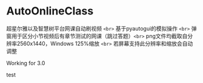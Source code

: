 # AutoOnlineClass

超星尔雅以及智慧树平台网课自动刷视频 `<br>`
基于pyautogui的模拟操作 `<br>`
弹窗用于区分小节视频后有章节测试的网课（跳过答题）`<br>`
png文件均截取自分辨率2560x1440，Windows 125%缩放 `<br>`
若屏幕支持此分辨率和缩放会自动调整

Working for 3.0

test
